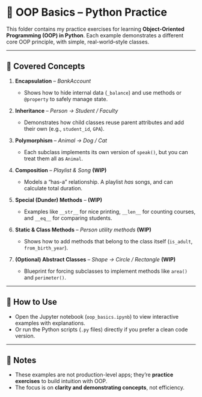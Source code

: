 # 📘 OOP Basics – Python Practice  

This folder contains my practice exercises for learning **Object-Oriented Programming (OOP) in Python**. Each example demonstrates a different core OOP principle, with simple, real-world–style classes.  

---

## 🔑 Covered Concepts  

1. **Encapsulation** – *BankAccount*  
   - Shows how to hide internal data (`_balance`) and use methods or `@property` to safely manage state.  

2. **Inheritance** – *Person → Student / Faculty*  
   - Demonstrates how child classes reuse parent attributes and add their own (e.g., `student_id`, `GPA`).  

3. **Polymorphism** – *Animal → Dog / Cat*  
   - Each subclass implements its own version of `speak()`, but you can treat them all as `Animal`.  

4. **Composition** – *Playlist & Song* **(WIP)**  
   - Models a “has-a” relationship. A playlist *has* songs, and can calculate total duration.  

5. **Special (Dunder) Methods** – **(WIP)**  
   - Examples like `__str__` for nice printing, `__len__` for counting courses, and `__eq__` for comparing students.  

6. **Static & Class Methods** – *Person utility methods* **(WIP)**  
   - Shows how to add methods that belong to the class itself (`is_adult`, `from_birth_year`).  

7. **(Optional) Abstract Classes** – *Shape → Circle / Rectangle* **(WIP)**  
   - Blueprint for forcing subclasses to implement methods like `area()` and `perimeter()`.  

---

## 🚀 How to Use
- Open the Jupyter notebook (`oop_basics.ipynb`) to view interactive examples with explanations.  
- Or run the Python scripts (`.py` files) directly if you prefer a clean code version.  

---

## 📝 Notes
- These examples are not production-level apps; they’re **practice exercises** to build intuition with OOP.  
- The focus is on **clarity and demonstrating concepts**, not efficiency.  
